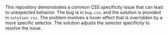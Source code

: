 This repository demonstrates a common CSS specificity issue that can lead to unexpected behavior. The bug is in `bug.css`, and the solution is provided in `solution.css`.  The problem involves a hover effect that is overridden by a more specific selector.  The solution adjusts the selector specificity to resolve the issue.